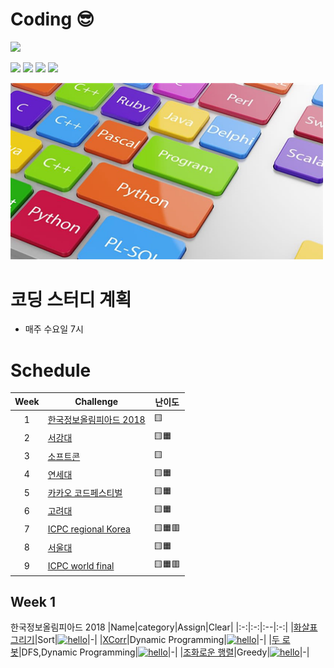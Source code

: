 # Coding 😎

<p>
<img src=https://img.shields.io/static/v1?label=Members&message=4&color=yellow&style=flat height=28px>
 </p>
 <p>
<img src=https://img.shields.io/static/v1?label=&message=Bumjin&color=blue&style=flat height=28px>
<img src=https://img.shields.io/static/v1?label=&message=Minjoon&color=blue&style=flat height=28px>
<img src=https://img.shields.io/static/v1?label=&message=JungIn&color=blue&style=flat height=28px>
<img src=https://img.shields.io/static/v1?label=&message=Yujin&color=blue&style=flat height=28px>
 </p>

<img src="docs/img1.png" width=500px>

# 코딩 스터디 계획
* 매주 수요일 7시

# Schedule

|Week|Challenge|난이도|
|:-:|---|---|
|1|[한국정보올림피아드 2018](https://www.acmicpc.net/category/427)|🟨
|2|[서강대](https://www.acmicpc.net/category/83)|🟨🟧
|3|[소프트콘](https://www.acmicpc.net/category/413)|🟨
|4|[연세대](https://www.acmicpc.net/category/334)|🟨🟧
|5|[카카오 코드페스티벌](https://www.acmicpc.net/category/428)|🟨🟧
|6|[고려대](https://www.acmicpc.net/category/341)|🟨🟧
|7|[ICPC regional Korea](https://www.acmicpc.net/category/211)|🟨🟧🟥
|8|[서울대](https://www.acmicpc.net/category/354)|🟨🟧
|9|[ICPC world final](https://www.acmicpc.net/category/4)|🟨🟧🟥

## Week 1
한국정보올림피아드 2018
|Name|category|Assign|Clear|
|:-:|:-:|:--|:-:|
|[화살표 그리기](https://github.com/fxnnxc/coding/tree/main/%ED%95%9C%EA%B5%AD%EC%A0%95%EB%B3%B4%EC%98%AC%EB%A6%BC%ED%94%BC%EC%95%84%EB%93%9C/2018/%ED%99%94%EC%82%B4%ED%91%9C%EA%B7%B8%EB%A6%AC%EA%B8%B0)|Sort|[![hello](https://img.shields.io/static/v1?label=&message=Jungin&color=blue&style=flat)](#a)|-|
|[XCorr](https://github.com/fxnnxc/coding/tree/main/%ED%95%9C%EA%B5%AD%EC%A0%95%EB%B3%B4%EC%98%AC%EB%A6%BC%ED%94%BC%EC%95%84%EB%93%9C/2018/XCorr)|Dynamic Programming|[![hello](https://img.shields.io/static/v1?label=&message=Yujin&color=blue&style=flat)](#a)|-|
|[두 로봇](https://github.com/fxnnxc/coding/tree/main/%ED%95%9C%EA%B5%AD%EC%A0%95%EB%B3%B4%EC%98%AC%EB%A6%BC%ED%94%BC%EC%95%84%EB%93%9C/2018/%EB%91%90_%EB%A1%9C%EB%B4%87)|DFS,Dynamic Programming|[![hello](https://img.shields.io/static/v1?label=&message=Minjoon&color=blue&style=flat)](#a)|-|
|[조화로운 행렬](https://github.com/fxnnxc/coding/tree/main/%ED%95%9C%EA%B5%AD%EC%A0%95%EB%B3%B4%EC%98%AC%EB%A6%BC%ED%94%BC%EC%95%84%EB%93%9C/2018/%EC%A1%B0%ED%99%94%EB%A1%9C%EC%9A%B4_%ED%96%89%EB%A0%AC)|Greedy|[![hello](https://img.shields.io/static/v1?label=&message=Bumjin&color=blue&style=flat)](#a)|-|




